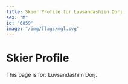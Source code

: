 ```yaml
---
title: Skier Profile for Luvsandashiin Dorj
sex: "M"
id: "6859"
image: "/img/flags/mgl.svg" 
---
```


# Skier Profile

This page is for: Luvsandashiin Dorj.
    